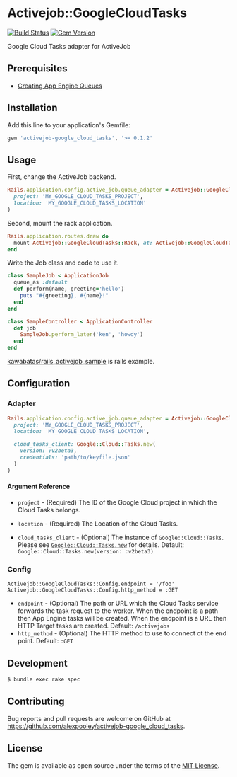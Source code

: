 # Activejob::GoogleCloudTasks

[![Build Status](https://travis-ci.org/kawabatas/activejob-google_cloud_tasks.svg?branch=master)](https://travis-ci.org/kawabatas/activejob-google_cloud_tasks)
[![Gem Version](https://badge.fury.io/rb/activejob-google_cloud_tasks.svg)](https://badge.fury.io/rb/activejob-google_cloud_tasks)

Google Cloud Tasks adapter for ActiveJob

## Prerequisites
- [Creating App Engine Queues](https://cloud.google.com/tasks/docs/creating-appengine-queues)

## Installation

Add this line to your application's Gemfile:

```ruby
gem 'activejob-google_cloud_tasks', '>= 0.1.2'
```

## Usage

First, change the ActiveJob backend.

``` ruby
Rails.application.config.active_job.queue_adapter = Activejob::GoogleCloudTasks::Adapter.new(
  project: 'MY_GOOGLE_CLOUD_TASKS_PROJECT',
  location: 'MY_GOOGLE_CLOUD_TASKS_LOCATION'
)
```

Second, mount the rack application.

``` ruby
Rails.application.routes.draw do
  mount Activejob::GoogleCloudTasks::Rack, at: Activejob::GoogleCloudTasks::Config.path
end
```

Write the Job class and code to use it.

``` ruby
class SampleJob < ApplicationJob
  queue_as :default
  def perform(name, greeting='hello')
    puts "#{greeting}, #{name}!"
  end
end
```

``` ruby
class SampleController < ApplicationController
  def job
    SampleJob.perform_later('ken', 'howdy')
  end
end
```

[kawabatas/rails_activejob_sample](https://github.com/kawabatas/rails_activejob_sample) is rails example.

## Configuration

### Adapter
``` ruby
Rails.application.config.active_job.queue_adapter = Activejob::GoogleCloudTasks::Adapter.new(
  project: 'MY_GOOGLE_CLOUD_TASKS_PROJECT',
  location: 'MY_GOOGLE_CLOUD_TASKS_LOCATION',

  cloud_tasks_client: Google::Cloud::Tasks.new(
    version: :v2beta3,
    credentials: 'path/to/keyfile.json'
  )
)
```

#### Argument Reference
- `project` - (Required) The ID of the Google Cloud project in which the Cloud Tasks belongs.

- `location` - (Required) The Location of the Cloud Tasks.

- `cloud_tasks_client` - (Optional) The instance of `Google::Cloud::Tasks`. Please see [`Google::Cloud::Tasks.new`](https://googleapis.github.io/google-cloud-ruby/docs/google-cloud-tasks/latest/Google/Cloud/Tasks.html#new-class_method) for details. Default: `Google::Cloud::Tasks.new(version: :v2beta3)`

### Config
```
Activejob::GoogleCloudTasks::Config.endpoint = '/foo'
Activejob::GoogleCloudTasks::Config.http_method = :GET
```

- `endpoint` - (Optional) The path or URL which the Cloud Tasks service forwards the task request to the worker. When the endpoint is a path
then App Engine tasks will be created. When the endpoint is a URL then HTTP Target tasks are created. Default: `/activejobs`
- `http_method` - (Optional) The HTTP method to use to connect ot the end point. Default: `:GET`

## Development

``` sh
$ bundle exec rake spec
```

## Contributing

Bug reports and pull requests are welcome on GitHub at https://github.com/alexpooley/activejob-google_cloud_tasks.

## License

The gem is available as open source under the terms of the [MIT License](https://opensource.org/licenses/MIT).
